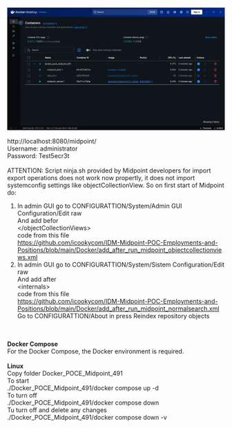 <img src="./Docker POCE Midpoint 491.png" border="0"></img><br>

http://localhost:8080/midpoint/<br>
Username: administrator<br>
Password: Test5ecr3t<br>
<br>
ATTENTION: Script ninja.sh provided by Midpoint developers for import export operations does not work now propertly, it does not import systemconfig settings like objectCollectionView.
So on first start of Midpoint do:<br> 
1. In admin GUI go to CONFIGURATTION/System/Admin GUI Configuration/Edit raw<br>
And add befor<br>
&lt;/objectCollectionViews&gt;<br>
code from this file<br>
https://github.com/icookycom/IDM-Midpoint-POC-Employments-and-Positions/blob/main/Docker/add_after_run_midpoint_objectcollectionviews.xml<br>
2. In admin GUI go to CONFIGURATTION/System/Sistem Configuration/Edit raw<br>
And add after<br>
&lt;internals&gt;<br>
code from this file<br>
https://github.com/icookycom/IDM-Midpoint-POC-Employments-and-Positions/blob/main/Docker/add_after_run_midpoint_normalsearch.xml<br>
Go to  CONFIGURATTION/About in press Reindex repository objects<br>

<br>
<br>
<b>Docker Compose</b><br>
For the Docker Compose, the Docker environment is required.<br>
<br>
<b>Linux</b><br>
Copy folder Docker_POCE_Midpoint_491<br>
To start<br>
./Docker_POCE_Midpoint_491/docker compose up -d<br>
To turn off<br>
./Docker_POCE_Midpoint_491/docker compose down<br>
Tu turn off and delete any changes<br>
./Docker_POCE_Midpoint_491/docker compose down -v<br>

